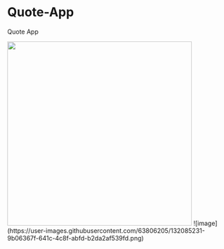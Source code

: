 # Quote-App
Quote App

<img src="https://user-images.githubusercontent.com/63806205/132085231-9b06367f-641c-4c8f-abfd-b2da2af539fd.png" width="420px">
![image](https://user-images.githubusercontent.com/63806205/132085231-9b06367f-641c-4c8f-abfd-b2da2af539fd.png)
